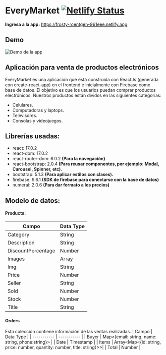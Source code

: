 # EveryMarket [![Netlify Status](https://api.netlify.com/api/v1/badges/9301f30b-76f7-4254-a7d6-98b2c0e48b54/deploy-status)](https://app.netlify.com/sites/frosty-roentgen-961eee/deploys)

**Ingresa a la app:** https://frosty-roentgen-961eee.netlify.app

## Demo
![Demo de la app](./app-exposition.gif)

## Aplicación para venta de productos electrónicos

EveryMarket es una aplicación que está construida con ReactJs (generada con create-react-app) en el frontend e inicialmente con Firebase como base de datos. El objetivo es que los usuarios puedan comprar productos electrónicos. Nuestros productos están dividos en las siguientes categorías:

- Celulares.
- Computadoras y laptops.
- Televisores.
- Consolas y videojuegos.

## Librerías usadas:

- react: 17.0.2
- react-dom: 17.0.2
- react-router-dom: 6.0.2 **(Para la navegación)**
- react-bootstrap: 2.0.4 **(Para reusar componentes, por ejemplo: Modal, Carousel, Spinner, etc).**
- bootstrap: 5.1.3 **(Para aplicar estilos con clases).**
- firebase: 9.6.1 **(SDK de firebase para conectarse con la base de datos)**
- numeral: 2.0.6 **(Para dar formato a los precios)**

## Modelo de datos:

#### Products:

| Campo              | Data Type     |
| ------------------ | ------------- |
| Category           | String        |
| Description        | String        |
| DiscountPercentage | Number        |
| Images             | Array<String> |
| Img                | String        |
| Price              | Number        |
| Seller             | String        |
| Sold               | Number        |
| Stock              | Number        |
| Title              | String        |

#### Orders

Esta colección contiene información de las ventas realizadas.
| Campo | Data Type |
| ----------- | ----------- |
| Buyer | Map<{email: string, name: string, phone:string}> |
| Date | Timestamp |
| Items | Array<Map<{id: string, price: number, quantity: number, title: string}>>|
| Total | Number |
